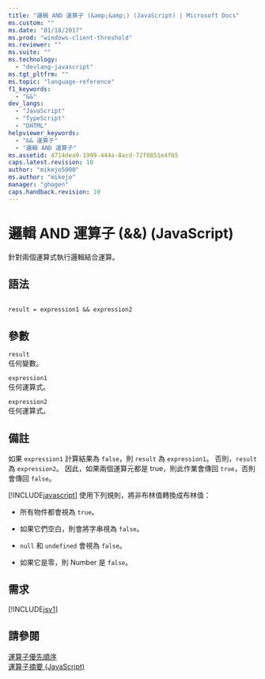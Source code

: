 ```yaml
---
title: "邏輯 AND 運算子 (&amp;&amp;) (JavaScript) | Microsoft Docs"
ms.custom: ""
ms.date: "01/18/2017"
ms.prod: "windows-client-threshold"
ms.reviewer: ""
ms.suite: ""
ms.technology: 
  - "devlang-javascript"
ms.tgt_pltfrm: ""
ms.topic: "language-reference"
f1_keywords: 
  - "&&"
dev_langs: 
  - "JavaScript"
  - "TypeScript"
  - "DHTML"
helpviewer_keywords: 
  - "&& 運算子"
  - "邏輯 AND 運算子"
ms.assetid: 4714dea9-1999-444a-8acd-72f0851e4f65
caps.latest.revision: 10
author: "mikejo5000"
ms.author: "mikejo"
manager: "ghogen"
caps.handback.revision: 10
---
```

# 邏輯 AND 運算子 (&amp;&amp;) (JavaScript)
針對兩個運算式執行邏輯結合運算。  
  
## 語法  
  
```  
  
result = expression1 && expression2   
```  
  
## 參數  
 `result`  
 任何變數。  
  
 `expression1`  
 任何運算式。  
  
 `expression2`  
 任何運算式。  
  
## 備註  
 如果 `expression1` 計算結果為 `false`，則 `result` 為 `expression1`。  否則，`result` 為 `expression2`。  因此，如果兩個運算元都是 true，則此作業會傳回 `true`，否則會傳回 `false`。  
  
 [!INCLUDE[javascript](../../javascript/includes/javascript-md.md)] 使用下列規則，將非布林值轉換成布林值：  
  
-   所有物件都會視為 `true`。  
  
-   如果它們空白，則會將字串視為 `false`。  
  
-   `null` 和 `undefined` 會視為 `false`。  
  
-   如果它是零，則 Number 是 `false`。  
  
## 需求  
 [!INCLUDE[jsv1](../../javascript/misc/includes/jsv1-md.md)]  
  
## 請參閱  
 [運算子優先順序](../../javascript/operator-subtractprecedence-javascript.md)   
 [運算子摘要 \(JavaScript\)](../../javascript/misc/operator-subtractsummary-javascript.md)